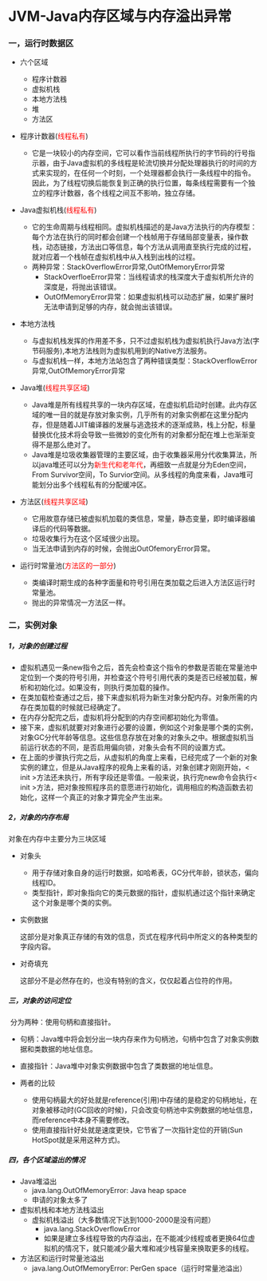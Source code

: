 # JVM-Java内存区域与内存溢出异常

### 一，运行时数据区

+ 六个区域

  + 程序计数器
  + 虚拟机栈
  + 本地方法栈
  + 堆
  + 方法区
+ 程序计数器(<font color="red">线程私有</font>)

  + 它是一块较小的内存空间，它可以看作当前线程所执行的字节码的行号指示器，由于Java虚拟机的多线程是轮流切换并分配处理器执行的时间的方式来实现的，在任何一个时刻，一个处理器都会执行一条线程中的指令。因此，为了线程切换后能恢复到正确的执行位置，每条线程需要有一个独立的程序计数器，各个线程之间互不影响，独立存储。
+ Java虚拟机栈(<font color="red">线程私有</font>)

  + 它的生命周期与线程相同。虚拟机栈描述的是Java方法执行的内存模型：每个方法在执行的同时都会创建一个栈帧用于存储局部变量表，操作数栈，动态链接，方法出口等信息，每个方法从调用直至执行完成的过程，就对应着一个栈帧在虚拟机栈中从入栈到出栈的过程。
  + 两种异常：StackOverflowError异常,OutOfMemoryError异常
    + StackOverfloeError异常：当线程请求的栈深度大于虚拟机所允许的深度是，将抛出该错误。
    + OutOfMemoryError异常：如果虚拟机栈可以动态扩展，如果扩展时无法申请到足够的内存，就会抛出该错误。
+ 本地方法栈

  + 与虚拟机栈发挥的作用差不多，只不过虚拟机栈为虚拟机执行Java方法(字节码服务),本地方法栈则为虚拟机用到的Native方法服务。
  + 与虚拟机栈一样，本地方法站包含了两种错误类型：StackOverflowError异常,OutOfMemoryError异常
+ Java堆(<font color="red">线程共享区域</font>)

  + Java堆是所有线程共享的一块内存区域，在虚拟机启动时创建。此内存区域的唯一目的就是存放对象实例，几乎所有的对象实例都在这里分配内存，但是随着JJIT编译器的发展与逃逸技术的逐渐成熟，栈上分配，标量替换优化技术将会导致一些微妙的变化所有的对象都分配在堆上也渐渐变得不是那么绝对了。
  + Java堆是垃圾收集器管理的主要区域，由于收集器采用分代收集算法，所以java堆还可以分为<font color="red">新生代和老年代</font>，再细致一点就是分为Eden空间，From Survivor空间，To Survior空间。从多线程的角度来看，Java堆可能划分出多个线程私有的分配缓冲区。
+ 方法区(<font color="red">线程共享区域</font>)

  + 它用故意存储已被虚拟机加载的类信息，常量，静态变量，即时编译器编译后的代码等数据。
  + 垃圾收集行为在这个区域很少出现。
  + 当无法申请到内存的时候，会抛出OutOfemoryError异常。
+ 运行时常量池(<font color="red">方法区的一部分</font>)
  + 类编译时期生成的各种字面量和符号引用在类加载之后进入方法区运行时常量池。
  + 抛出的异常情况一方法区一样。

### 二，实例对象

##### 1，对象的创建过程

+ 虚拟机遇见一条new指令之后，首先会检查这个指令的参数是否能在常量池中定位到一个类的符号引用，并检查这个符号引用代表的类是否已经被加载，解析和初始化过。如果没有，则执行类加载的操作。
+ 在类加载检查通过之后，接下来虚拟机将为新生对象分配内存。对象所需的内存在类加载的时候就已经确定了。
+ 在内存分配完之后，虚拟机将分配到的内存空间都初始化为零值。
+ 接下来，虚拟机就要对对象进行必要的设置，例如这个对象是哪个类的实例，对象GC分代年龄等信息。这些信息存放在对象的对象头之中。根据虚拟机当前运行状态的不同，是否启用偏向锁，对象头会有不同的设置方式。
+ 在上面的步骤执行完之后，从虚拟机的角度上来看，已经完成了一个新的对象实例的建立，但是从Java程序的视角上来看的话，对象创建才刚刚开始，< init >方法还未执行，所有字段还是零值。一般来说，执行完new命令会执行< init >方法，把对象按照程序员的意愿进行初始化，调用相应的构造函数去初始化，这样一个真正的对象才算完全产生出来。

##### 2，对象的内存布局

对象在内存中主要分为三块区域

+ 对象头

  + 用于存储对象自身的运行时数据，如哈希表，GC分代年龄，锁状态，偏向线程ID。
  + 类型指针，即对象指向它的类元数据的指针，虚拟机通过这个指针来确定这个对象是哪个类的实例。

+ 实例数据

  这部分是对象真正存储的有效的信息，页式在程序代码中所定义的各种类型的字段内容。

+ 对奇填充

  这部分不是必然存在的，也没有特别的含义，仅仅起着占位符的作用。

##### 三，对象的访问定位

​	分为两种：使用句柄和直接指针。

+ 句柄：Java堆中将会划分出一块内存来作为句柄池，句柄中包含了对象实例数据和类数据的地址信息。

+ 直接指针：Java堆中对象实例数据中包含了类数据的地址信息。

+ 两者的比较

  + 使用句柄最大的好处就是reference(引用)中存储的是稳定的句柄地址，在对象被移动时(GC回收的时候)，只会改变句柄池中实例数据的地址信息，而reference中本身不需要修改。
  + 使用直接指针好处就是速度更快，它节省了一次指针定位的开销(Sun HotSpot就是采用这种方式)。

##### 四，各个区域溢出的情况

+ Java堆溢出
  + java.lang.OutOfMemoryError: Java heap space
  + 申请的对象太多了
+ 虚拟机栈和本地方法栈溢出
  + 虚拟机栈溢出（大多数情况下达到1000-2000是没有问题）
    + java.lang.StackOverflowError
    + 如果是建立多线程导致的内存溢出，在不能减少线程或者更换64位虚拟机的情况下，就只能减少最大堆和减少栈容量来换取更多的线程。
+ 方法区和运行时常量池溢出
  + java.lang.OutOfMemoryError: PerGen space（运行时常量池溢出）

